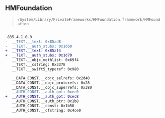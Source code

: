 ## HMFoundation

> `/System/Library/PrivateFrameworks/HMFoundation.framework/HMFoundation`

```diff

 835.4.1.0.0
-  __TEXT.__text: 0x85ad8
-  __TEXT.__auth_stubs: 0x1d60
+  __TEXT.__text: 0x85af4
+  __TEXT.__auth_stubs: 0x1d70
   __TEXT.__objc_methlist: 0x69f4
   __TEXT.__cstring: 0x3378
   __TEXT.__swift5_typeref: 0x980

   __DATA_CONST.__objc_selrefs: 0x2d40
   __DATA_CONST.__objc_protorefs: 0x28
   __DATA_CONST.__objc_superrefs: 0x380
-  __AUTH_CONST.__auth_got: 0xec0
+  __AUTH_CONST.__auth_got: 0xec8
   __AUTH_CONST.__auth_ptr: 0x1b8
   __AUTH_CONST.__const: 0x1b50
   __AUTH_CONST.__cfstring: 0x4ce0

```
